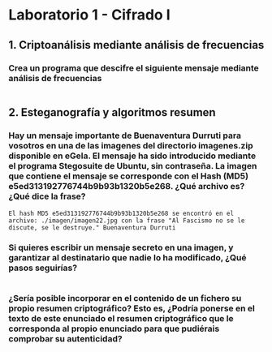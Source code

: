 # Laboratorio 1 - Cifrado I

## 1. Criptoanálisis mediante análisis de frecuencias

### Crea un programa que descifre el siguiente mensaje mediante análisis de frecuencias

```text

```

## 2. Esteganografía y algoritmos resumen

### Hay un mensaje importante de Buenaventura Durruti para vosotros en una de las imagenes del directorio imagenes.zip disponible en eGela. El mensaje ha sido introducido mediante el programa Stegosuite de Ubuntu, sin contraseña. La imagen que contiene el mensaje se corresponde con el Hash (MD5) e5ed313192776744b9b93b1320b5e268. ¿Qué archivo es? ¿Qué dice la frase?

```text
El hash MD5 e5ed313192776744b9b93b1320b5e268 se encontró en el archivo: ./imagen/imagen22.jpg con la frase "Al Fascismo no se le discute, se le destruye." Buenaventura Durruti
```

### Si quieres escribir un mensaje secreto en una imagen, y garantizar al destinatario que nadie lo ha modificado, ¿Qué pasos seguirías?

```text

```

### ¿Sería posible incorporar en el contenido de un fichero su propio resumen criptográfico? Esto es, ¿Podría ponerse en el texto de este enunciado el resumen criptográfico que le corresponda al propio enunciado para que pudiérais comprobar su autenticidad?

```text

```
